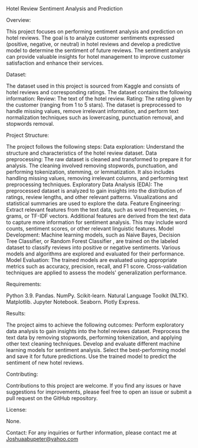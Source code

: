 Hotel Review Sentiment Analysis and Prediction

Overview:

This project focuses on performing sentiment analysis and prediction on hotel reviews. The goal is to analyze customer sentiments expressed (positive, negative, or neutral) in hotel reviews and develop a predictive model to determine the sentiment of future reviews. The sentiment analysis can provide valuable insights for hotel management to improve customer satisfaction and enhance their services.

Dataset:

The dataset used in this project is sourced from Kaggle and consists of hotel reviews and corresponding ratings. The dataset contains the following information:
Review: The text of the hotel review.
Rating: The rating given by the customer (ranging from 1 to 5 stars).
The dataset is preprocessed to handle missing values, remove irrelevant information, and perform text normalization techniques such as lowercasing, punctuation removal, and stopwords removal.

Project Structure:

The project follows the following steps:
Data exploration: Understand the structure and characteristics of the hotel review dataset.
Data preprocessing: The raw dataset is cleaned and transformed to prepare it for analysis. The cleaning involved removing stopwords, punctuation, and performing tokenization, stemming, or lemmatization.  It also includes handling missing values, removing irrelevant columns, and performing text preprocessing techniques.
Exploratory Data Analysis (EDA): The preprocessed dataset is analyzed to gain insights into the distribution of ratings, review lengths, and other relevant patterns. Visualizations and statistical summaries are used to explore the data.
Feature Engineering: Extract relevant features from the text data, such as word frequencies, n-grams, or TF-IDF vectors. Additional features are derived from the text data to capture more information for sentiment analysis. This may include word counts, sentiment scores, or other relevant linguistic features.
Model Development: Machine learning models, such as Naive Bayes, Decision Tree Classifier, or Random Forest Classifier , are trained on the labeled dataset to classify reviews into positive or negative sentiments. Various models and algorithms are explored and evaluated for their performance.
Model Evaluation: The trained models are evaluated using appropriate metrics such as accuracy, precision, recall, and F1 score. Cross-validation techniques are applied to assess the models' generalization performance.

Requirements:

Python 3.9.
Pandas.
NumPy.
Scikit-learn.
Natural Language Toolkit (NLTK).
Matplotlib.
Jupyter Notebook.
Seaborn.
Plotly Express.

Results:

The project aims to achieve the following outcomes:
Perform exploratory data analysis to gain insights into the hotel reviews dataset.
Preprocess the text data by removing stopwords, performing tokenization, and applying other text cleaning techniques.
Develop and evaluate different machine learning models for sentiment analysis.
Select the best-performing model and save it for future predictions.
Use the trained model to predict the sentiment of new hotel reviews.


Contributing:

Contributions to this project are welcome. If you find any issues or have suggestions for improvements, please feel free to open an issue or submit a pull request on the GitHub repository.

License:

None.

Contact:
For any inquiries or further information, please contact me at Joshuaabupeter@yahoo.com


